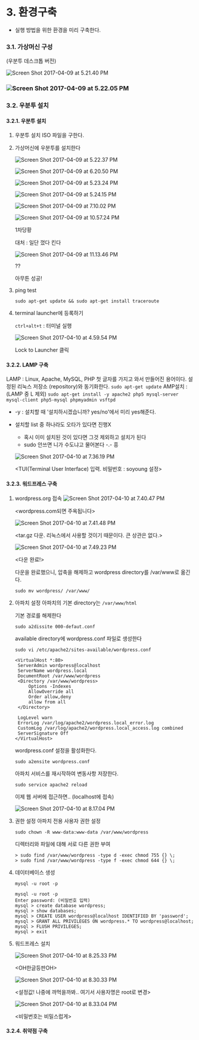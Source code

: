 # 3. 환경구축

- 실행 방법을 위한 환경을 미리 구축한다.





### 3.1. 가상머신 구성

(우분투 데스크톱 버전)

![Screen Shot 2017-04-09 at 5.21.40 PM](https://github.com/dingdongx2/team_starbucks/blob/master/img/Screen%20Shot%202017-04-09%20at%205.21.40%20PM.png)

### ![Screen Shot 2017-04-09 at 5.22.05 PM](https://github.com/dingdongx2/team_starbucks/blob/master/img/Screen%20Shot%202017-04-09%20at%205.22.05%20PM.png)



### 3.2. 우분투 설치

#### 3.2.1. 우분투 설치

1. 우분투 설치 ISO 파일을 구한다.

2. 가상머신에 우분투를 설치한다

   ![Screen Shot 2017-04-09 at 5.22.37 PM](https://github.com/dingdongx2/team_starbucks/blob/master/img/Screen%20Shot%202017-04-09%20at%205.22.37%20PM.png)

   ![Screen Shot 2017-04-09 at 6.20.50 PM](https://github.com/dingdongx2/team_starbucks/blob/master/img/Screen%20Shot%202017-04-09%20at%206.20.50%20PM.png)

   ![Screen Shot 2017-04-09 at 5.23.24 PM](https://github.com/dingdongx2/team_starbucks/blob/master/img/Screen%20Shot%202017-04-09%20at%205.23.24%20PM.png) 

   ![Screen Shot 2017-04-09 at 5.24.15 PM](https://github.com/dingdongx2/team_starbucks/blob/master/img/Screen%20Shot%202017-04-09%20at%205.24.15%20PM.png)

   ![Screen Shot 2017-04-09 at 7.10.02 PM](https://github.com/dingdongx2/team_starbucks/blob/master/img/Screen%20Shot%202017-04-09%20at%207.10.02%20PM.png)

   ![Screen Shot 2017-04-09 at 10.57.24 PM](https://github.com/dingdongx2/team_starbucks/blob/master/img/Screen%20Shot%202017-04-09%20at%2010.57.24%20PM.png)

   1차당황

   대처 : 일단 껐다 킨다

   ![Screen Shot 2017-04-09 at 11.13.46 PM](https://github.com/dingdongx2/team_starbucks/blob/master/img/Screen%20Shot%202017-04-09%20at%2011.13.46%20PM.png)

   ??

   아무튼 성공!

3. ping test

   ```sudo apt-get update && sudo apt-get install traceroute```

4. terminal launcher에 등록하기

   ```ctrl+alt+t``` : 터미널 실행

   ![Screen Shot 2017-04-10 at 4.59.54 PM](https://github.com/dingdongx2/team_starbucks/blob/master/img/Screen%20Shot%202017-04-10%20at%204.59.54%20PM.png)

   Lock to Launcher 클릭

#### 3.2.2. LAMP 구축

LAMP : Linux, Apache, MySQL, PHP 첫 글자를 가지고 와서 만들어진 용어이다. 설정된 리눅스 저장소 (repository)와 동기화한다.
```sudo apt-get update```
AMP설치 : (LAMP 중 L 제외)
```sudo apt-get install -y apache2 php5 mysql-server mysql-client php5-mysql phpmyadmin vsftpd```

- -y : 설치할 때 '설치하시겠습니까? yes/no'에서 미리 yes해준다.

- 설치할 list 중 하나라도 오타가 있다면 진행X

  - 혹시 이미 설치된 것이 있다면 그것 제외하고 설치가 된다
  - sudo 안쓰면 니가 수도냐고 물어본다 -.- 흥 

  ![Screen Shot 2017-04-10 at 7.36.19 PM](https://github.com/dingdongx2/team_starbucks/blob/master/img/Screen%20Shot%202017-04-10%20at%207.36.19%20PM.png)

  <TUI(Terminal User Interface) 입력. 비밀번호 : soyoung 설정>

#### 3.2.3. 워드프레스 구축

1. wordpress.org 접속
   ![Screen Shot 2017-04-10 at 7.40.47 PM](https://github.com/dingdongx2/team_starbucks/blob/master/img/Screen%20Shot%202017-04-10%20at%207.40.47%20PM.png)

   <wordpress.com되면 주옥됩니다>

   ![Screen Shot 2017-04-10 at 7.41.48 PM](https://github.com/dingdongx2/team_starbucks/blob/master/img/Screen%20Shot%202017-04-10%20at%207.41.48%20PM.png)

   <tar.gz 다운. 리눅스에서 사용할 것이기 때문이다. 큰 상관은 없다.>

   ![Screen Shot 2017-04-10 at 7.49.23 PM](https://github.com/dingdongx2/team_starbucks/blob/master/img/Screen%20Shot%202017-04-10%20at%207.49.23%20PM.png)

   <다운 완료!>

   다운을 완료했으니, 압축을 해제하고 wordpress directory를 /var/www로 옮긴다.

   ```sudo mv wordpress/ /var/www/```

2. 아파치 설정
   아파치의 기본 directory는 ```/var/www/html```

   기본 경로를 해제한다

   ```sudo a2dissite 000-defaut.conf```

   available directory에 wordpress.conf 파일로 생성한다

   ```sudo vi /etc/apache2/sites-available/wordpress.conf```

   ```print
   <VirtualHost *:80>
   	ServerAdmin wordpress@localhost
   	ServerName wordpress.local
   	DocumentRoot /var/www/wordpress
   	<Directory /var/www/wordpress>
   		Options -Indexes
   		AllowOverride all
   		Order allow,deny
   		allow from all
   	</Directory>

   	LogLevel warn
   	ErrorLog /var/log/apache2/wordpress.local_error.log 
   	CustomLog /var/log/apache2/wordpress.local_access.log combined
   	ServerSignature Off
   </VirtualHost>
   ```

   wordpress.conf 설정을 활성화한다.

   ```sudo a2ensite wordpress.conf```

   아파치 서비스를 재시작하여 변동사항 저장한다.

   ```sudo service apache2 reload```

   이제 웹 서버에 접근하면.. (localhost에 접속)

   ![Screen Shot 2017-04-10 at 8.17.04 PM](https://github.com/dingdongx2/team_starbucks/blob/master/img/Screen%20Shot%202017-04-10%20at%208.17.04%20PM.png)

   <web sevice main page changed>

3. 권한 설정
   아파치 전용 사용자 권한 설정

   ```sudo chown -R www-data:www-data /var/www/wordpress```

   디렉터리와 파일에 대해 서로 다른 권한 부여

   ```
   > sudo find /var/www/wordpress -type d -exec chmod 755 {} \;
   > sudo find /var/www/wordpress -type f -exec chmod 644 {} \;
   ```

4. 데이터베이스 생성

   ```mysql -u root -p```

   ```
   mysql -u root -p
   Enter password: (비밀번호 입력)
   mysql > create database wordpress;
   mysql > show databases;
   mysql > CREATE USER wordpress@localhost IDENTIFIED BY 'password';
   mysql > GRANT ALL PRIVILEGES ON wordpress.* TO wordpress@localhost;
   mysql > FLUSH PRIVILEGES;
   mysql > exit
   ```

5. 워드프레스 설치

   ![Screen Shot 2017-04-10 at 8.25.33 PM](https://github.com/dingdongx2/team_starbucks/blob/master/img/Screen%20Shot%202017-04-10%20at%208.25.33%20PM.png)

   <OH한글등판OH>

   ![Screen Shot 2017-04-10 at 8.30.33 PM](https://github.com/dingdongx2/team_starbucks/blob/master/img/Screen%20Shot%202017-04-10%20at%208.30.33%20PM.png)

   <설정값! 나중에 까먹을까봐.. 여기서 사용자명은 root로 변경>

   ![Screen Shot 2017-04-10 at 8.33.04 PM](https://github.com/dingdongx2/team_starbucks/blob/master/img/Screen%20Shot%202017-04-10%20at%208.33.04%20PM.png)

   <비밀번호는 비밀스럽게>

#### 3.2.4. 취약점 구축





### 
